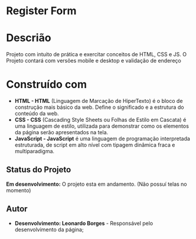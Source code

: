 # Register Form

# Descrião
Projeto com intuito de prática e exercitar conceitos de HTML, CSS e JS.
O Projeto contará com versões mobile e desktop e validação de endereço

# Construído com
 - **HTML - HTML** (Linguagem de Marcação de HiperTexto) é o bloco de construção mais básico da web. Define o significado e a estrutura do conteúdo da web.
 - **CSS - CSS** (Cascading Style Sheets ou Folhas de Estilo em Cascata) é uma linguagem de estilo, utilizada para demonstrar como os elementos da página serão apresentados na tela.
 - **JavaScript - JavaScript** é uma linguagem de programação interpretada estruturada, de script em alto nível com tipagem dinâmica fraca e multiparadigma.

## Status do Projeto
**Em desenvolvimento:** O projeto esta em andamento. (Não possuí telas no momento)

## Autor
- **Desenvolvimento: Leonardo Borges** - Responsável pelo desenvolvimento da página;
